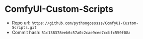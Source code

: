 # ComfyUI-Custom-Scripts
- Repo url: `https://github.com/pythongosssss/ComfyUI-Custom-Scripts.git`
- Commit hash: `51c138378eeb6c57a0c2cae9cee7ccbfc550f08a`